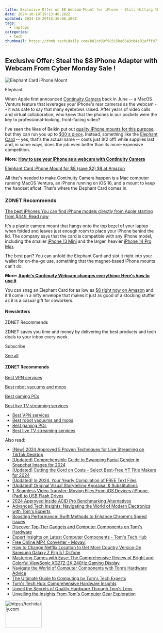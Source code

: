 ```yaml
---
title: Exclusive Offer on $8 Webcam Mount for iPhone - Still Hitting the Markets From Cyber Monday | ZDNet
date: 2024-10-19T19:13:48.282Z
updated: 2024-10-20T18:36:00.286Z
tags:
  - laptops
categories:
  - tech
thumbnail: https://thmb.techidaily.com/b82cd99f90316be66a3cb4e32afffb71769b5f64e5b172234fc08b6d719a1524.jpg
---
```


## Exclusive Offer: Steal the $8 iPhone Adapter with Webcam From Cyber Monday Sale !

![Elephant Card iPhone Mount](https://www.zdnet.com/a/img/resize/4bf8e58cbd61006ab8c6c490ed04a78061ca95b9/2022/11/28/81d3b2fb-7710-4ae0-b96a-ce7b8916ceff/elephant-card-iphone-mount.jpg?auto=webp&width=1280)

Elephant

When Apple first announced [Continuity Camera](https://www.zdnet.com/article/apples-continuity-webcam-changes-everything-heres-how-to-use-it/) back in June -- a MacOS Ventura feature that leverages your iPhone's rear cameras as the webcam -- it was safe to say that many eyebrows raised. After years of video calls and virtual collaboration, who knew that the phones in our pockets were the key to professional-looking, front-facing video?

I've seen the likes of Belkin put out [quality iPhone mounts for this purpose](https://www.zdnet.com/article/belkins-iphone-as-a-mac-webcam-accessory-is-now-available/), but they can run you up to [$30 a piece](https://belkin.evyy.net/c/159047/214281/3736?&sharedId=zdnet&u=https%3A%2F%2Fwww.belkin.com%2Fiphone-mount-with-magsafe-for-mac-notebooks%2FMMA006btBK.html&subId1=zd-%5F%5FCOM%5FCLICK%5FID%5F%5F-dtp). Instead, something like the [Elephant Card](https://buy.geni.us/Proxy.ashx?TSID=368250&GR%5FURL=https%3A%2F%2Fwww.amazon.com%2Fgp%2Fproduct%2FB0B93QFCP8%3Fth%3D1%26tag%3Dzd-buy-button-20%26ascsubtag%3D%5F%5FCOM%5FCLICK%5FID%5F%5F%7Cda3fb32f-09c2-411f-8e62-e559b1aafe75%7Cdtp&dtb=1) \-- yes, that's the actual name -- costs just $8 ($2 off) while supplies last and, in some ways, does the job even better than its more-expensive competition. 

**More:** [**How to use your iPhone as a webcam with Continuity Camera**](https://www.zdnet.com/article/macos-ventura-how-to-use-your-iphone-as-a-webcam-with-continuity-camera/)

[Elephant Card iPhone Mount for $8 (save $2) $8 at Amazon](https://buy.geni.us/Proxy.ashx?TSID=368250&GR%5FURL=https%3A%2F%2Fwww.amazon.com%2Fgp%2Fproduct%2FB0B93QFCP8%3Ft%3D%26tag%3Dzd-buy-button-20%26ascsubtag%3D%5F%5FCOM%5FCLICK%5FID%5F%5F%7Cda3fb32f-09c2-411f-8e62-e559b1aafe75%7Cdtp&dtb=1)

All that's needed to make Continuity Camera happen is a Mac computer running MacOS Ventura, an iPhone running on iOS 16, and a mount to keep the handset afloat. That's where the Elephant Card comes in.

### **ZDNET** Recommends

[The best iPhones You can find iPhone models directly from Apple starting from $449.  Read now](https://www.zdnet.com/article/best-iphone/)

It's a plastic camera mount that hangs onto the top bezel of your laptop when folded and leaves just enough room to place your iPhone behind the lid. The company says that the card is compatible with any iPhone model, including the smaller [iPhone 13 Mini](https://buy.geni.us/Proxy.ashx?TSID=368250&GR%5FURL=https%3A%2F%2Fwww.amazon.com%2FApple-iPhone-13-Mini-128GB%2Fdp%2FB09LKYLHJS%3Ftag%3Dzd-buy-button-20%26ascsubtag%3D%5F%5FCOM%5FCLICK%5FID%5F%5F%7Cda3fb32f-09c2-411f-8e62-e559b1aafe75%7Cdtp&dtb=1) and the larger, heavier [iPhone 14 Pro Max](https://apple.sjv.io/c/159047/435031/7613?&sharedId=zdnet&u=https%3A%2F%2Fwww.apple.com%2Fshop%2Fbuy-iphone%2Fiphone-14-pro&subId1=zd-%5F%5FCOM%5FCLICK%5FID%5F%5F-dtp). 

The best part? You can unfold the Elephant Card and slot it right into your wallet for on-the-go use, something that the magnet-based iPhone mounts can't do. 

**More:** [**Apple's Continuity Webcam changes everything: Here's how to use it**](https://www.zdnet.com/article/apples-continuity-webcam-changes-everything-heres-how-to-use-it/)

You can snag an Elephant Card for as low as [$8 right now on Amazon](https://buy.geni.us/Proxy.ashx?TSID=368250&GR%5FURL=https%3A%2F%2Fwww.amazon.com%2Fgp%2Fproduct%2FB0B93QFCP8%3Ftag%3Dzd-buy-button-20%26ascsubtag%3D%5F%5FCOM%5FCLICK%5FID%5F%5F%7Cda3fb32f-09c2-411f-8e62-e559b1aafe75%7Cdtp&dtb=1) and it'll come in a nifty envelope that makes it just as good of a stocking stuffer as it is a casual gift for coworkers. 

#### Newsletters

ZDNET Recommends

ZDNET saves you time and money by delivering the best products and tech deals to your inbox every week.

 Subscribe

[See all](https://www.zdnet.com/newsletters/)

#### **ZDNET** Recommends

[Best VPN services](https://www.zdnet.com/article/best-vpn/ "Best VPN services")

[Best robot vacuums and mops](https://www.zdnet.com/article/best-robot-vacuum-mop/ "Best robot vacuums and mops")

[Best gaming PCs](https://www.zdnet.com/article/best-gaming-pc/ "Best gaming PCs")

[Best live TV streaming services](https://www.zdnet.com/article/best-live-tv-streaming-service/ "Best live TV streaming services")

* [Best VPN services](https://www.zdnet.com/article/best-vpn/ "Best VPN services")
* [Best robot vacuums and mops](https://www.zdnet.com/article/best-robot-vacuum-mop/ "Best robot vacuums and mops")
* [Best gaming PCs](https://www.zdnet.com/article/best-gaming-pc/ "Best gaming PCs")
* [Best live TV streaming services](https://www.zdnet.com/article/best-live-tv-streaming-service/ "Best live TV streaming services")

<ins class="adsbygoogle"
     style="display:block"
     data-ad-format="autorelaxed"
     data-ad-client="ca-pub-7571918770474297"
     data-ad-slot="1223367746"></ins>

<ins class="adsbygoogle"
     style="display:block"
     data-ad-client="ca-pub-7571918770474297"
     data-ad-slot="8358498916"
     data-ad-format="auto"
     data-full-width-responsive="true"></ins>

<span class="atpl-alsoreadstyle">Also read:</span>
<div><ul>
<li><a href="https://tiktok-video-files.techidaily.com/new-2024-approved-5-proven-techniques-for-live-streaming-on-tiktok-desktop/"><u>[New] 2024 Approved 5 Proven Techniques for Live Streaming on TikTok Desktop</u></a></li>
<li><a href="https://instagram-video-files.techidaily.com/updated-comprehensible-guide-to-swapping-facial-gender-in-snapchat-images-for-2024/"><u>[Updated] Comprehensible Guide to Swapping Facial Gender in Snapchat Images for 2024</u></a></li>
<li><a href="https://youtube-web.techidaily.com/ed-cutting-the-cord-on-costs-select-best-free-yt-title-makers-for-2024/"><u>[Updated] Cutting the Cord on Costs - Select Best-Free YT Title Makers for 2024</u></a></li>
<li><a href="https://fox-info.techidaily.com/updated-in-2024-your-yearly-compilation-of-free-text-files/"><u>[Updated] In 2024, Your Yearly Compilation of FREE Text Files</u></a></li>
<li><a href="https://screen-capture.techidaily.com/updated-original-visual-storytelling-appraisal-and-substitutions/"><u>[Updated] Original Visual Storytelling Appraisal & Substitutions</u></a></li>
<li><a href="https://discover-exceptional.techidaily.com/1-seamless-video-transfer-moving-files-from-ios-devices-iphone-ipad-to-usb-flash-drives/"><u>1. Seamless Video Transfer: Moving Files From iOS Devices (iPhone, iPad) to USB Flash Drives</u></a></li>
<li><a href="https://extra-skills.techidaily.com/2024-approved-inside-acid-pro-benchmarking-alternatives/"><u>2024 Approved Inside ACID Pro Benchmarking Alternatives</u></a></li>
<li><a href="https://hardware-reviews.techidaily.com/advanced-tech-insights-navigating-the-world-of-modern-electronics-with-toms-experts/"><u>Advanced Tech Insights: Navigating the World of Modern Electronics with Tom's Experts</u></a></li>
<li><a href="https://win-answers.techidaily.com/boosting-performance-swift-methods-to-enhance-chromes-speed-issues/"><u>Boosting Performance: Swift Methods to Enhance Chrome's Speed Issues</u></a></li>
<li><a href="https://hardware-reviews.techidaily.com/discover-top-tier-gadgets-and-computer-components-on-toms-hardware/"><u>Discover Top-Tier Gadgets and Computer Components on Tom's Hardware</u></a></li>
<li><a href="https://hardware-reviews.techidaily.com/expert-insights-on-latest-computer-components-toms-tech-hub/"><u>Expert Insights on Latest Computer Components - Tom's Tech Hub</u></a></li>
<li><a href="https://vp-tips.techidaily.com/free-online-mp4-converter-movavi/"><u>Free Online MP4 Converter - Movavi</u></a></li>
<li><a href="https://fake-location.techidaily.com/how-to-change-netflix-location-to-get-more-country-version-on-samsung-galaxy-z-flip-5-drfone-by-drfone-virtual-android/"><u>How to Change Netflix Location to Get More Country Version On Samsung Galaxy Z Flip 5 | Dr.fone</u></a></li>
<li><a href="https://hardware-reviews.techidaily.com/mastering-games-with-ease-the-comprehensive-review-of-bright-and-colorful-viewsonic-xg272-2k-240hz-gaming-display/"><u>Mastering Games with Ease: The Comprehensive Review of Bright and Colorful ViewSonic XG272-2K 240Hz Gaming Display</u></a></li>
<li><a href="https://hardware-reviews.techidaily.com/navigate-the-world-of-computer-components-with-toms-hardware-advice/"><u>Navigate the World of Computer Components with Tom’s Hardware Advice</u></a></li>
<li><a href="https://hardware-reviews.techidaily.com/the-ultimate-guide-to-computing-by-toms-tech-experts/"><u>The Ultimate Guide to Computing by Tom's Tech Experts</u></a></li>
<li><a href="https://hardware-reviews.techidaily.com/toms-tech-hub-comprehensive-hardware-insights/"><u>Tom's Tech Hub: Comprehensive Hardware Insights</u></a></li>
<li><a href="https://hardware-reviews.techidaily.com/unveil-the-secrets-of-quality-hardware-through-toms-lens/"><u>Unveil the Secrets of Quality Hardware Through Tom's Lens</u></a></li>
<li><a href="https://hardware-reviews.techidaily.com/unveiling-the-insights-from-toms-computer-gear-exploration/"><u>Unveiling the Insights From Tom's Computer Gear Exploration</u></a></li>
</ul></div>

<!-- affiliate ads begin -->
<a href="https://aligracehair.sjv.io/c/5597632/2135407/19272" target="_top" id="2135407">
  <img src="//a.impactradius-go.com/display-ad/19272-2135407" border="0" alt="https://techidaily.com" width="120" height="90"/>
</a>
<img height="0" width="0" src="https://aligracehair.sjv.io/i/5597632/2135407/19272" style="position:absolute;visibility:hidden;" border="0" />
<!-- affiliate ads end -->

